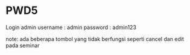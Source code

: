 # PWD5
 
 Login admin
 username : admin
 password : admin123

 note: ada beberapa tombol yang tidak berfungsi seperti cancel dan edit pada seminar
